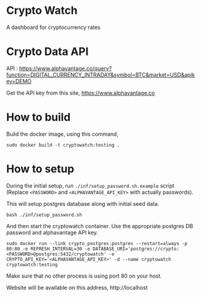# Crypto Watch

A dashboard for cryptocurrency rates


Crypto Data API
===============
API : https://www.alphavantage.co/query?function=DIGITAL_CURRENCY_INTRADAY&symbol=BTC&market=USD&apikey=DEMO

Get the API key from this site, https://www.alphavantage.co


How to build
============
Build the docker image, using this command,
```
sudo docker build -t cryptowatch:testing .
```

How to setup
============
During the initial setup, run `./inf/setup_password.sh.example` script (Replace `<PASSWORD>` and `<ALPHAVANTAGE_API_KEY>` with actually passwords).

This will setup postgres database along with initial seed data.
```
bash ./inf/setup_password.sh
```

And then start the cryptowatch container. Use the appropriate postgres DB password and alphavantage API key.
```
sudo docker run --link crypto_postgres:postgres --restart=always -p 80:80 -e REFRESH_INTERVAL=30 -e DATABASE_URI='postgres://crypto:<PASSWORD>@postgres:5432/cryptowatch' -e CRYPTO_API_KEY='<ALPHAVANTAGE_API_KEY>' -d --name cryptowatch cryptowatch:testing
```

Make sure that no other process is using port 80 on your host.

Website will be available on this address, http://localhost
